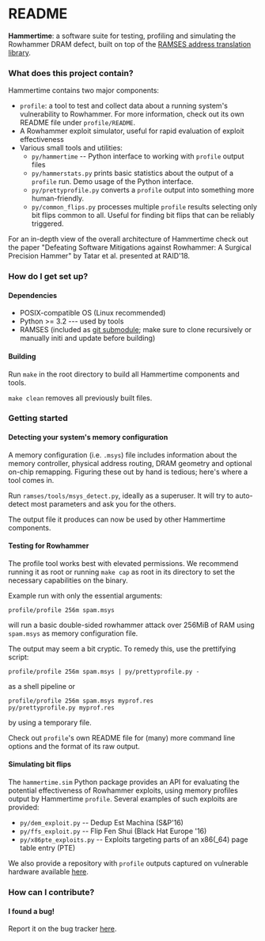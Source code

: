 # README #

**Hammertime**: a software suite for testing, profiling and simulating the Rowhammer DRAM defect, built on top of the [RAMSES address translation library](https://github.com/vusec/ramses).

### What does this project contain? ###

Hammertime contains two major components:

* `profile`: a tool to test and collect data about a running system's vulnerability to Rowhammer. For more information, check out its own README file under `profile/README`.
* A Rowhammer exploit simulator, useful for rapid evaluation of exploit effectiveness
* Various small tools and utilities:
	* `py/hammertime` -- Python interface to working with `profile` output files
	* `py/hammerstats.py` prints basic statistics about the output of a `profile` run. Demo usage of the Python interface.
	* `py/prettyprofile.py` converts a `profile` output into something more human-friendly.
	* `py/common_flips.py` processes multiple `profile` results selecting only bit flips common to all. Useful for finding bit flips that can be reliably triggered.

For an in-depth view of the overall architecture of Hammertime check out the paper "Defeating Software Mitigations against Rowhammer: A Surgical Precision Hammer" by Tatar et al. presented at RAID'18.

### How do I get set up? ###

#### Dependencies ####

* POSIX-compatible OS (Linux recommended)
* Python >= 3.2 --- used by tools
* RAMSES (included as [git submodule](https://git-scm.com/book/en/v2/Git-Tools-Submodules); make sure to clone recursively or manually initi and update before building)

#### Building ####

Run `make` in the root directory to build all Hammertime components and tools.

`make clean` removes all previously built files.

### Getting started ###

#### Detecting your system's memory configuration ####

A memory configuration (i.e. `.msys`) file includes information about the memory controller, physical address routing, DRAM geometry and optional on-chip remapping.
Figuring these out by hand is tedious; here's where a tool comes in.

Run `ramses/tools/msys_detect.py`, ideally as a superuser.
It will try to auto-detect most parameters and ask you for the others.

The output file it produces can now be used by other Hammertime components.

#### Testing for Rowhammer ####

The profile tool works best with elevated permissions.
We recommend running it as root or running `make cap` as root in its directory to set the necessary capabilities on the binary.

Example run with only the essential arguments:

`profile/profile 256m spam.msys`

will run a basic double-sided rowhammer attack over 256MiB of RAM using `spam.msys` as memory configuration file.

The output may seem a bit cryptic. To remedy this, use the prettifying script:

`profile/profile 256m spam.msys | py/prettyprofile.py -`

as a shell pipeline or

```
profile/profile 256m spam.msys myprof.res
py/prettyprofile.py myprof.res
```

by using a temporary file.

Check out `profile`'s own README file for (many) more command line options and the format of its raw output.

#### Simulating bit flips ####

The `hammertime.sim` Python package provides an API for evaluating the potential effectiveness of Rowhammer exploits, using memory profiles output by Hammertime `profile`.
Several examples of such exploits are provided:

* `py/dem_exploit.py` -- Dedup Est Machina (S&P'16)
* `py/ffs_exploit.py` -- Flip Fen Shui (Black Hat Europe '16)
* `py/x86pte_exploits.py` -- Exploits targeting parts of an x86(_64) page table entry (PTE)

We also provide a repository with `profile` outputs captured on vulnerable hardware available [here](https://github.com/vusec/hammertime-fliptables).

### How can I contribute? ###

#### I found a bug! ####

Report it on the bug tracker [here](https://github.com/andreittr/hammertime/issues).
